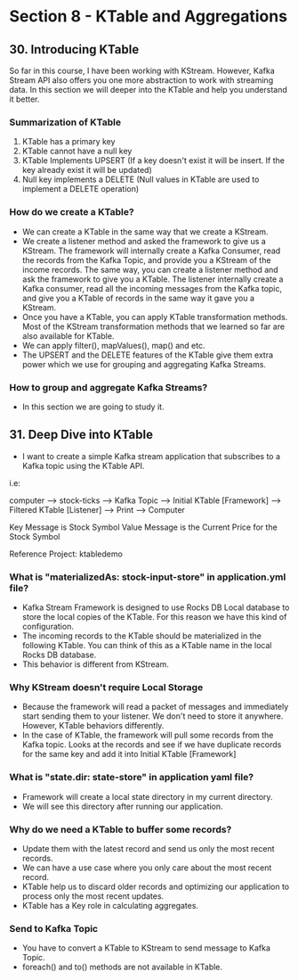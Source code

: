 # Section 8 - KTable and Aggregations

## 30. Introducing KTable

So far in this course, I have been working with KStream. However, Kafka Stream API also offers you one more abstraction to work with streaming data. In this section we will deeper into the KTable and help you understand it better.

### Summarization of KTable

1. KTable has a primary key
2. KTable cannot have a null key
3. KTable Implements UPSERT (If a key doesn't exist it will be insert. If the key already exist it will be updated)
4. Null key implements a DELETE (Null values in KTable are used to implement a DELETE operation)

### How do we create a KTable?

- We can create a KTable in the same way that we create a KStream.
- We create a listener method and asked the framework to give us a KStream. The framework will internally create a Kafka Consumer, read the records from the Kafka Topic, and provide you a KStream of the income records. The same way, you can 
create a listener method and ask the framework to give you a KTable. The listener internally create a Kafka consumer, read all the incoming messages from the Kafka topic, and give you a KTable of records in the same way it gave you a KStream.
- Once you have a KTable, you can apply KTable transformation methods. Most of the KStream transformation methods that we learned so far are also available for KTable.
- We can apply filter(), mapValues(), map() and etc.
- The UPSERT and the DELETE features of the KTable give them extra power which we use for grouping and aggregating Kafka Streams.

### How to group and aggregate Kafka Streams?

- In this section we are going to study it.

## 31. Deep Dive into KTable

- I want to create a simple Kafka stream application that subscribes to a Kafka topic using the KTable API.

i.e:

computer --> stock-ticks --> Kafka Topic --> Initial KTable [Framework] --> Filtered KTable [Listener] --> Print --> Computer

Key Message is Stock Symbol
Value Message is the Current Price for the Stock Symbol

Reference Project: ktabledemo

### What is "materializedAs: stock-input-store" in application.yml file?

- Kafka Stream Framework is designed to use Rocks DB Local database to store the local copies of the KTable.
For this reason we have this kind of configuration.
- The incoming records to the KTable should be materialized in the following KTable. You can think of this as a KTable name in the local Rocks DB database.
- This behavior is different from KStream.


### Why KStream doesn't require Local Storage

- Because the framework will read a packet of messages and immediately start sending them to your listener. We don't need to store it anywhere. However, KTable behaviors differently.
- In the case of KTable, the framework will pull some records from the Kafka topic. Looks at the records and see if we have
duplicate records for the same key and add it into Initial KTable [Framework]

### What is "state.dir: state-store" in application yaml file?

- Framework will create a local state directory in my current directory.
- We will see this directory after running our application.

### Why do we need a KTable to buffer some records?

- Update them with the latest record and send us only the most recent records.
- We can have a use case where you only care about the most recent record.
- KTable help us to discard older records and optimizing our application to process only the most recent updates.
- KTable has a Key role in calculating aggregates.

### Send to Kafka Topic

- You have to convert a KTable to KStream to send message to Kafka Topic.
- foreach() and to() methods are not available in KTable.









